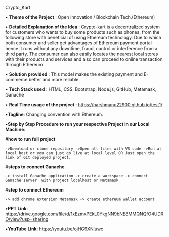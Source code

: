 Crypto_Kart

•  **Theme of the Project** : Open Innovation / Blockchain Tech.(Ethereum)

•  **Detailed Explanation of the Idea** : Crypto-kart is a decentralized system for customers who wants to buy some products such as phones, from the following store with beneficial of                                           using Ethereum technology. Due to which both consumer and seller get advantages of Ethereum payment portal hence it runs without any downtime,                                           fraud, control or interference from a third party. The consumer can also easily locates the nearest local stores with their products and                                                 services and also can proceed to online transaction through Ethereum

•  **Solution provided** : This model makes the existing payment and E-commerce better and more reliable

•  **Tech Stack used** : HTML, CSS, Bootstrap, Node.js, GitHub, Metamask, Ganache

•  **Real Time usage of the project** : https://harshmanu22900.github.io/test1/

•**Tagline**: Changing convention with Ethereum.

•**Step by Step Procedure to run your respective Project in our Local Machine**:

#**how to run full project** 

	->Download or clone repository ->Open all files with VS code ->Run at local host or you can just go live at local level OR Just open the link of Git deployed project.

#**steps to connect Ganache**

	-> install Ganache application -> create a workspace -> connect Ganache server 	with project localhost or Metamask
	
#**step to connect Ethereum**

	-> add chrome extension Metamask -> create ethereum wallet account

•**PPT Link**: https://drive.google.com/file/d/1xEzmxPEkL0YkgNN9bNE8MMQNQfO4UDRO/view?usp=sharing

•**YouTube Link**: https://youtu.be/ojHG9XNluwc
	
	
	


